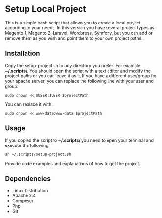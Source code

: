 # Setup Local Project

This is a simple bash script that allows you to create a local project according to your needs. 
In this version you have several project types as Magento 1, Magento 2, Laravel, Wordpress, Symfony, but you can add or remove them as you wish and point them to your own project paths.

## Installation

Copy the setup-project.sh to any directory you prefer. For example: **~/.scripts/**.
You should open the script with a text editor and modify the project paths or you can leave it as it.
If you have a different user/group for your apache server, you can replace the following line with your user and group:

    sudo chown -R $USER:$USER $projectPath
  
  You can replace it with:
  

    sudo chown -R www-data:www-data $projectPath

## Usage

If you copied the script to **~/.scripts/** you need to open your terminal and execute the following

    sh ~/.scripts/setup-project.sh

Provide code examples and explanations of how to get the project.

## Dependencies 

 - Linux Distribution
 - Apache 2.4
 - Composer
 - Php
 - Git
